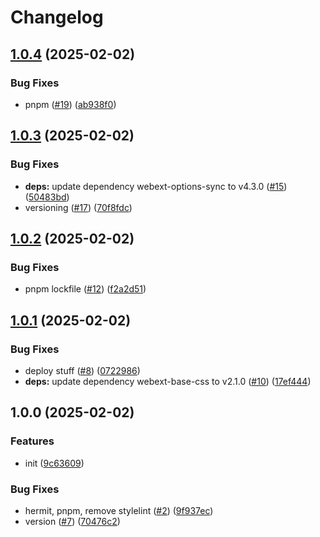 # Changelog

## [1.0.4](https://github.com/SoferAi/web-extension/compare/v1.0.3...v1.0.4) (2025-02-02)


### Bug Fixes

* pnpm ([#19](https://github.com/SoferAi/web-extension/issues/19)) ([ab938f0](https://github.com/SoferAi/web-extension/commit/ab938f031522a4f0507c5bea73f8cf6f768f365a))

## [1.0.3](https://github.com/SoferAi/web-extension/compare/v1.0.2...v1.0.3) (2025-02-02)


### Bug Fixes

* **deps:** update dependency webext-options-sync to v4.3.0 ([#15](https://github.com/SoferAi/web-extension/issues/15)) ([50483bd](https://github.com/SoferAi/web-extension/commit/50483bd07cd9fb5aec1957df249edbf212f0bc6e))
* versioning ([#17](https://github.com/SoferAi/web-extension/issues/17)) ([70f8fdc](https://github.com/SoferAi/web-extension/commit/70f8fdc2bf751fdacc211d1bd2c9079da4273e91))

## [1.0.2](https://github.com/SoferAi/web-extension/compare/v1.0.1...v1.0.2) (2025-02-02)


### Bug Fixes

* pnpm lockfile ([#12](https://github.com/SoferAi/web-extension/issues/12)) ([f2a2d51](https://github.com/SoferAi/web-extension/commit/f2a2d511434a58f6bf44ba5b6b01c0d92b4f4288))

## [1.0.1](https://github.com/SoferAi/web-extension/compare/v1.0.0...v1.0.1) (2025-02-02)


### Bug Fixes

* deploy stuff ([#8](https://github.com/SoferAi/web-extension/issues/8)) ([0722986](https://github.com/SoferAi/web-extension/commit/0722986edb686c518c9a2af09a4fc638d911d154))
* **deps:** update dependency webext-base-css to v2.1.0 ([#10](https://github.com/SoferAi/web-extension/issues/10)) ([17ef444](https://github.com/SoferAi/web-extension/commit/17ef444b4e3ba93671fac3966313461f059b7af9))

## 1.0.0 (2025-02-02)


### Features

* init ([9c63609](https://github.com/SoferAi/web-extension/commit/9c63609ffc9d04ae1eeccce895a98e1c14279bd7))


### Bug Fixes

* hermit, pnpm, remove stylelint ([#2](https://github.com/SoferAi/web-extension/issues/2)) ([9f937ec](https://github.com/SoferAi/web-extension/commit/9f937ec761aa42614d883ca9bddc655aa04381ec))
* version ([#7](https://github.com/SoferAi/web-extension/issues/7)) ([70476c2](https://github.com/SoferAi/web-extension/commit/70476c2a9a7bb62cb3b7e96a4038d7eaac58abd5))
